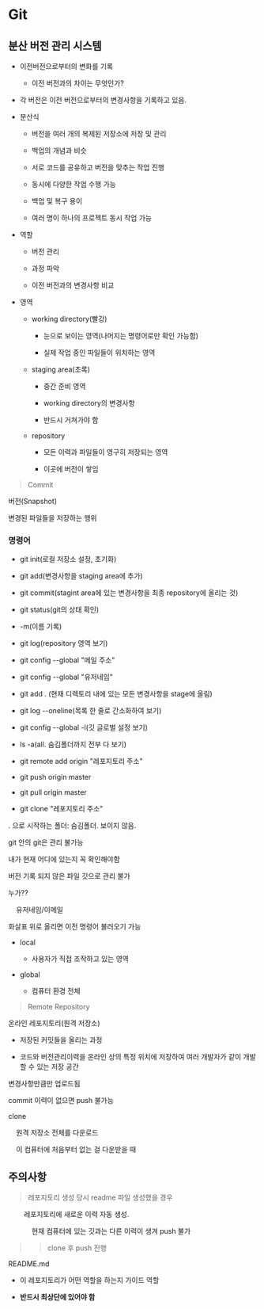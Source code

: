 # Git

## 분산 버전 관리 시스템

- 이전버전으로부터의 변화를 기록
  
  - 이전 버전과의 차이는 무엇인가?

- 각 버전은 이전 버전으로부터의 변경사항을 기록하고 있음.

- 분산식
  
  - 버전을 여러 개의 복제된 저장소에 저장 및 관리
  
  - 백업의 개념과 비슷
  
  - 서로 코드를 공유하고 버전을 맞추는 작업 진행
  
  - 동시에 다양한 작업 수행 가능
  
  - 백업 및 복구 용이
  
  - 여러 명이 하나의 프로젝트 동시 작업 가능

- 역할
  
  - 버전 관리
  
  - 과정 파악
  
  - 이전 버전과의 변경사항 비교

- 영역
  
  - working directory(빨강)
    
    - 눈으로 보이는 영역(나머지는 명령어로만 확인 가능함)
    
    - 실제 작업 중인 파일들이 위치하는 영역
  
  - staging area(초록)
    
    - 중간 준비 영역
    
    - working directory의 변경사항
    
    - 반드시 거쳐가야 함
  
  - repository
    
    - 모든 이력과 파일들이 영구히 저장되는 영역
    
    - 이곳에 버전이 쌓임

> Commit

버전(Snapshot)

변경된 파일들을 저장하는 행위

### 명령어

- git init(로컬 저장소 설정, 초기화)

- git add(변경사항을 staging area에 추가)

- git commit(stagint area에 있는 변경사항을 최종 repository에 올리는 것)

- git status(git의 상태 확인)

- -m(이름 기록)

- git log(repository 영역 보기)

- git config --global "메일 주소"

- git config --global "유저네임"

- git add . (현재 디렉토리 내에 있는 모든 변경사항을 stage에 올림)

- git log --oneline(목록 한 줄로 간소화하여 보기)

- git config --global -l(깃 글로벌 설정 보기)

- ls -a(all. 숨김폴더까지 전부 다 보기)

- git remote add origin "레포지토리 주소"

- git push origin master

- git pull origin master

- git clone "레포지토리 주소"



. 으로 시작하는 폴더: 숨김폴더. 보이지 않음.



git 안의 git은 관리 불가능



내가 현재 어디에 있는지 꼭 확인해야함



버전 기록 되지 않은 파일 깃으로 관리 불가



누가??

    유저네임/이메일



화살표 위로 올리면 이전 명령어 불러오기 가능



- local
  
  - 사용자가 직접 조작하고 있는 영역

- global
  
  - 컴퓨터 환경 전체



> Remote Repository

온라인 레포지토리(원격 저장소)

- 저장된 커밋들을 올리는 과정

- 코드와 버전관리이력을 온라인 상의 특정 위치에 저장하여 여러 개발자가 같이 개발할 수 있는 저장 공간

변경사항만큼만 업로드됨

commit 이력이 없으면 push 불가능

clone

    원격 저장소 전체를 다운로드

    이 컴퓨터에 처음부터 없는 걸 다운받을 때

## 주의사항

> 레포지토리 생성 당시 readme 파일 생성했을 경우

        레포지토리에 새로운 이력 자동 생성.

            현재 컴퓨터에 있는 깃과는 다른 이력이 생겨 push 불가

> > clone 후 push 진행

README.md

- 이 레포지토리가 어떤 역할을 하는지 가이드 역할

- **반드시 최상단에 있어야 함**
